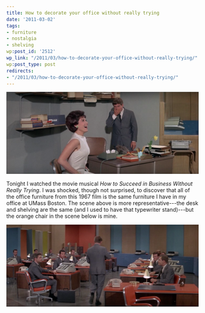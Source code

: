 ```yaml
---
title: How to decorate your office without really trying
date: '2011-03-02'
tags:
- furniture
- nostalgia
- shelving
wp:post_id: '2512'
wp_link: "/2011/03/how-to-decorate-your-office-without-really-trying/"
wp:post_type: post
redirects:
- "/2011/03/how-to-decorate-your-office-without-really-trying/"
---
```


![](2011-03-02-How-to-decorate-your-office-without-really-trying/succeed-at-business-1-600x255.png "succeed at business 1")

Tonight I watched the movie musical _How to Succeed in Business Without Really Trying_. I was shocked, though not surprised, to discover that all of the office furniture from this 1967 film is the same furniture I have in my office at UMass Boston. The scene above is more representative---the desk and shelving are the same (and I used to have that typewriter stand)---but the orange chair in the scene below is mine.

![](2011-03-02-How-to-decorate-your-office-without-really-trying/succeed-at-business-2-600x256.png "succeed at business 2")
